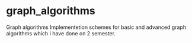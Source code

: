# graph_algorithms
Graph algorithms
Implementetion schemes for basic and advanced graph algorithms which I have done on 2 semester.

